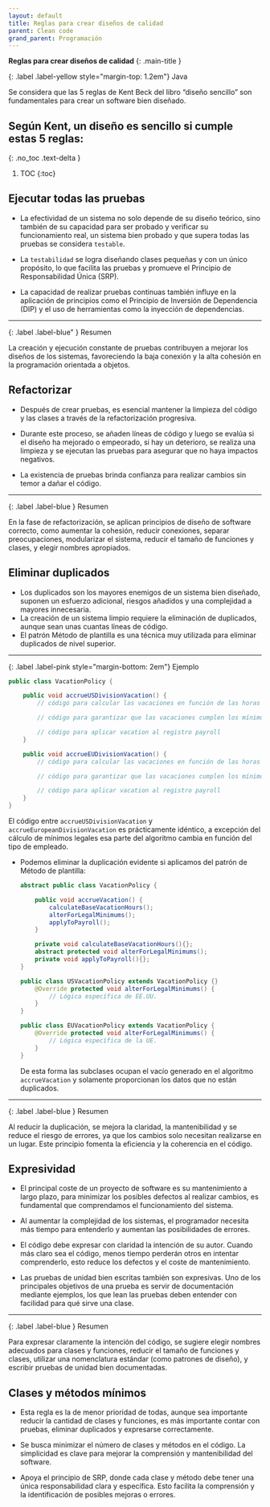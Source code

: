```yaml
---
layout: default
title: Reglas para crear diseños de calidad
parent: Clean code
grand_parent: Programación
---
```


**Reglas para crear diseños de calidad**
{: .main-title }

{: .label .label-yellow style="margin-top: 1.2em"}
Java

Se considera que las 5 reglas de Kent Beck del libro “diseño sencillo” son fundamentales para crear un software bien diseñado. 

## Según Kent, un diseño es sencillo si cumple estas 5 reglas:
{: .no_toc .text-delta }

1. TOC
{:toc}


<div class="code-example" markdown="1">


## **Ejecutar todas las pruebas**

- La efectividad de un sistema no solo depende de su diseño teórico, sino también de su capacidad para ser probado y verificar su funcionamiento real, un sistema bien probado y que supera todas las pruebas se considera `testable`.

- La `testabilidad` se logra diseñando clases pequeñas y con un único propósito, lo que facilita las pruebas y promueve el Principio de Responsabilidad Única (SRP).

- La capacidad de realizar pruebas continuas también influye en la aplicación de principios como el Principio de Inversión de Dependencia (DIP) y el uso de herramientas como la inyección de dependencias.

---

{: .label .label-blue" }
Resumen

La creación y ejecución constante de pruebas contribuyen a mejorar los diseños de los sistemas, favoreciendo la baja conexión y la alta cohesión en la programación orientada a objetos.

</div>

<div class="code-example" markdown="1">


## **Refactorizar**

- Después de crear pruebas, es esencial mantener la limpieza del código y las clases a través de la refactorización progresiva.

- Durante este proceso, se añaden líneas de código y luego se evalúa si el diseño ha mejorado o empeorado, si hay un deterioro, se realiza una limpieza y se ejecutan las pruebas para asegurar que no haya impactos negativos.

- La existencia de pruebas brinda confianza para realizar cambios sin temor a dañar el código.

---

{: .label .label-blue }
Resumen

En la fase de refactorización, se aplican principios de diseño de software correcto, como aumentar la cohesión, reducir conexiones, separar preocupaciones, modularizar el sistema, reducir el tamaño de funciones y clases, y elegir nombres apropiados.

</div>

<div class="code-example" markdown="1">

## **Eliminar duplicados**

- Los duplicados son los mayores enemigos de un sistema bien diseñado, suponen un esfuerzo adicional, riesgos añadidos y una complejidad a mayores innecesaria.
- La creación de un sistema limpio requiere la eliminación de duplicados, aunque sean unas cuantas líneas de código.
- El patrón Método de plantilla es una técnica muy utilizada para eliminar duplicados de nivel superior.
    
---

{: .label .label-pink style="margin-bottom: 2em"}
Ejemplo

```java
public class VacationPolicy {

	public void accrueUSDivisionVacation() {
		// código para calcular las vacaciones en función de las horas trabajadas

		// código para garantizar que las vacaciones cumplen los mínimos legales

		// código para aplicar vacation al registro payroll
	}

	public void accrueEUDivisionVacation() {
		// código para calcular las vacaciones en función de las horas trabajadas

		// código para garantizar que las vacaciones cumplen los mínimos legales

		// código para aplicar vacation al registro payroll
	}
}
```
    

El código entre `accrueUSDivisionVacation` y `accrueEuropeanDivisionVacation` es prácticamente idéntico, a excepción del cálculo de mínimos legales esa parte del algoritmo cambia en función del tipo de empleado.

- Podemos eliminar la duplicación evidente si aplicamos del patrón de Método de plantilla:
        
	```java
	abstract public class VacationPolicy {
	
		public void accrueVacation() {
			calculateBaseVacationHours();
			alterForLegalMinimums();
			applyToPayroll();
		}

		private void calculateBaseVacationHours(){};
		abstract protected void alterForLegalMinimums();
		private void applyToPayroll(){};
	}
	
	public class USVacationPolicy extends VacationPolicy {}
		@Override protected void alterForLegalMinimums() {
			// Lógica específica de EE.UU.
		}
	}
	
	public class EUVacationPolicy extends VacationPolicy {
		@Override protected void alterForLegalMinimums() {
			// Lógica específica de la UE.
		}
	}
	
	```
	
	De esta forma las subclases ocupan el vacío generado en el algoritmo `accrueVacation`
	y solamente proporcionan los datos que no están duplicados.
        
---

{: .label .label-blue }
Resumen

Al reducir la duplicación, se mejora la claridad, la mantenibilidad y se reduce el riesgo de errores, ya que los cambios solo necesitan realizarse en un lugar. Este principio fomenta la eficiencia y la coherencia en el código.

</div>

<div class="code-example" markdown="1">

## **Expresividad**

- El principal coste de un proyecto de software es su mantenimiento a largo plazo, para minimizar los posibles defectos al realizar cambios, es fundamental que comprendamos el funcionamiento del sistema.

- Al aumentar la complejidad de los sistemas, el programador necesita más tiempo para
entenderlo y aumentan las posibilidades de errores.

- El código debe expresar con claridad la intención de su autor. Cuando más claro sea el código, menos tiempo perderán otros en intentar comprenderlo, esto reduce los defectos y el coste de mantenimiento.

- Las pruebas de unidad bien escritas también son expresivas. Uno de los principales objetivos de una prueba es servir de documentación mediante ejemplos, los que lean las pruebas deben entender con facilidad para qué sirve una clase.

---

{: .label .label-blue }
Resumen

Para expresar claramente la intención del código, se sugiere elegir nombres adecuados para clases y funciones, reducir el tamaño de funciones y clases, utilizar una nomenclatura estándar (como patrones de diseño), y escribir pruebas de unidad bien documentadas.

</div>

<div class="code-example" markdown="1">

## **Clases y métodos mínimos**

- Esta regla es la de menor prioridad de todas, aunque sea importante reducir la cantidad de clases y funciones, es más importante contar con pruebas, eliminar duplicados y expresarse correctamente.

- Se busca minimizar el número de clases y métodos en el código. La simplicidad es clave para mejorar la comprensión y mantenibilidad del software.

- Apoya el principio de SRP, donde cada clase y método debe tener una única responsabilidad clara y específica. Esto facilita la comprensión y la identificación de posibles mejoras o errores.
</div>